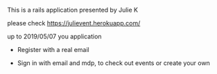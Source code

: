 This is a rails application presented by Julie K


please check https://julievent.herokuapp.com/


up to 2019/05/07 you application

* Register with a real email

* Sign in with email and mdp, to check out events or create your own

